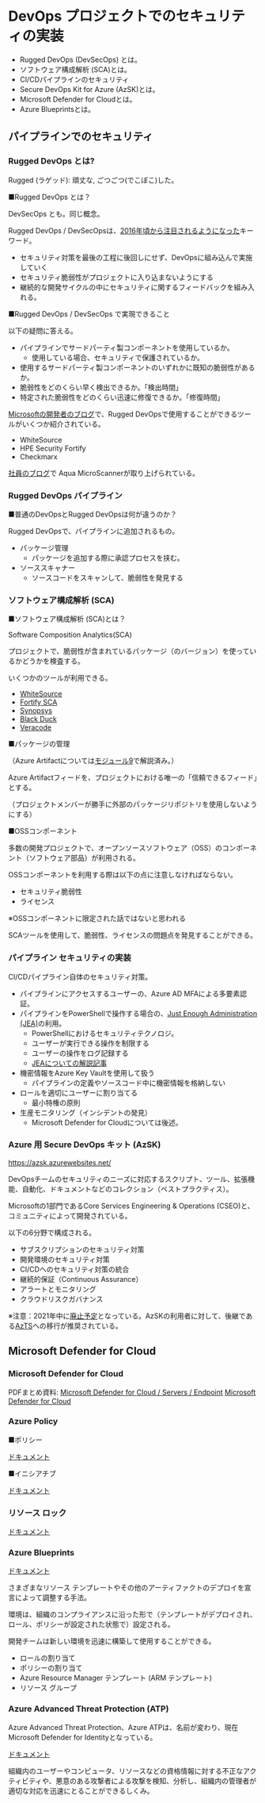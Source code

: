 # DevOps プロジェクトでのセキュリティの実装

- Rugged DevOps (DevSecOps) とは。
- ソフトウェア構成解析 (SCA)とは。
- CI/CDパイプラインのセキュリティ
- Secure DevOps Kit for Azure (AzSK)とは。
- Microsoft Defender for Cloudとは。
- Azure Blueprintsとは。

## パイプラインでのセキュリティ

### Rugged DevOps とは?

Rugged (ラゲッド): 頑丈な, ごつごつ(でこぼこ)した。

■Rugged DevOps とは？

DevSecOps とも。同じ概念。

Rugged DevOps / DevSecOpsは、[2016年頃から注目されるようになった](https://www.atmarkit.co.jp/ait/articles/1603/22/news035.html)キーワード。

- セキュリティ対策を最後の工程に後回しにせず、DevOpsに組み込んで実施していく
- セキュリティ脆弱性がプロジェクトに入り込まないようにする
- 継続的な開発サイクルの中にセキュリティに関するフィードバックを組み入れる。

■Rugged DevOps / DevSecOps で実現できること

以下の疑問に答える。

- パイプラインでサードパーティ製コンポーネントを使用しているか。
  - 使用している場合、セキュリティで保護されているか。
- 使用するサードパーティ製コンポーネントのいずれかに既知の脆弱性があるか。
- 脆弱性をどのくらい早く検出できるか。「検出時間」
- 特定された脆弱性をどのくらい迅速に修復できるか。「修復時間」

[Microsoftの開発者のブログ](https://devblogs.microsoft.com/devops/team-services-october-extensions-roundup-rugged-devops/)で、Rugged DevOpsで使用することができるツールがいくつか紹介されている。

- WhiteSource
- HPE Security Fortify
- Checkmarx

[社員のブログ](https://torumakabe.github.io/post/aqua_acr/)で Aqua MicroScannerが取り上げられている。

### Rugged DevOps パイプライン

■普通のDevOpsとRugged DevOpsは何が違うのか？

Rugged DevOpsで、パイプラインに追加されるもの。

- パッケージ管理
  - パッケージを追加する際に承認プロセスを挟む。
- ソーススキャナー
  - ソースコードをスキャンして、脆弱性を発見する


### ソフトウェア構成解析 (SCA)


■ソフトウェア構成解析 (SCA)とは？

Software Composition Analytics(SCA)

プロジェクトで、脆弱性が含まれているパッケージ（のバージョン）を使っているかどうかを検査する。

いくつかのツールが利用できる。

- [WhiteSource](https://www.ricksoft.jp/whitesource/)
- [Fortify SCA](https://www.veriserve.co.jp/service/detail/fortify-sca.html)
- [Synopsys](https://www.synopsys.com/ja-jp/glossary/what-is-software-composition-analysis.html)
- [Black Duck](https://www.synopsys.com/ja-jp/software-integrity/security-testing/software-composition-analysis.html)
- [Veracode](https://www.techmatrix.co.jp/product/veracode/sca.html)


■パッケージの管理

（Azure Artifactについては[モジュール9](mod09.md)で解説済み。）

Azure Artifactフィードを、プロジェクトにおける唯一の「信頼できるフィード」とする。

（プロジェクトメンバーが勝手に外部のパッケージリポジトリを使用しないようにする）

■OSSコンポーネント

多数の開発プロジェクトで、オープンソースソフトウェア（OSS）のコンポーネント（ソフトウェア部品）が利用される。

OSSコンポーネントを利用する際は以下の点に注意しなければならない。
- セキュリティ脆弱性
- ライセンス

※OSSコンポーネントに限定された話ではないと思われる

SCAツールを使用して、脆弱性、ライセンスの問題点を発見することができる。

<!--
### Azure DevOps パイプラインとの WhiteSource 統合

（ツールをPipelineに統合し、チェックを自動化できる。以下同）

### Micro Focus Fortify と Azure Pipelines の統合

（統合可能）

### Azure DevOps との Checkmarx 統合

（統合可能）

### Azure DevOps との Veracode 統合

（統合可能）

### ソフトウェア構成解析チェックをパイプラインに統合する方法

（ここまでで説明済みの話題なので省略）
-->

### パイプライン セキュリティの実装

CI/CDパイプライン自体のセキュリティ対策。

- パイプラインにアクセスするユーザーの、Azure AD MFAによる多要素認証。
- パイプラインをPowerShellで操作する場合の、[Just Enough Administration (JEA)](https://docs.microsoft.com/ja-jp/powershell/scripting/learn/remoting/jea/overview?view=powershell-7.1)の利用。
  - PowerShellにおけるセキュリティテクノロジ。
  - ユーザーが実行できる操作を制限する
  - ユーザーの操作をログ記録する
  - [JEAについての解説記事](https://www.atmarkit.co.jp/ait/articles/1607/28/news027.html)
- 機密情報をAzure Key Vaultを使用して扱う
  - パイプラインの定義やソースコード中に機密情報を格納しない
- ロールを適切にユーザーに割り当てる
  - 最小特権の原則
- 生産モニタリング（インシデントの発見）
  - Microsoft Defender for Cloudについては後述。

<!--
※以下は（CI/CDパイプラインのセキュリティ実装に含めて説明されているが）パイプラインセキュリティではなく、開発中のアプリケーションに対するセキュリティテストと思われる。

- ダイナミックスキャン
  - 実行中のアプリケーションに、既知の攻撃パターンでアクセスして検証する
  - OWASPについてはモジュール20で解説。
-->

### Azure 用 Secure DevOps キット (AzSK)

https://azsk.azurewebsites.net/

DevOpsチームのセキュリティのニーズに対応するスクリプト、ツール、拡張機能、自動化、ドキュメントなどのコレクション（ベストプラクティス）。

Microsoftの1部門であるCore Services Engineering & Operations (CSEO)と、コミュニティによって開発されている。

以下の6分野で構成される。

- サブスクリプションのセキュリティ対策
- 開発環境のセキュリティ対策
- CI/CDへのセキュリティ対策の統合
- 継続的保証（Continuous Assurance）
- アラートとモニタリング
- クラウドリスクガバナンス

※注意：2021年中に[廃止予定](https://azsk.azurewebsites.net/ReleaseNotes/AzSKSunsetNotice.html)となっている。AzSKの利用者に対して、後継である[AzTS](https://github.com/azsk/AzTS-docs)への移行が推奨されている。

## Microsoft Defender for Cloud

### Microsoft Defender for Cloud

PDFまとめ資料:
[Microsoft Defender for Cloud / Servers / Endpoint](../AZ-500/pdf/mod2/Microsoft%20Defender%20for%20Cloud%20概要.pdf)
[Microsoft Defender for Cloud](../AZ-500/pdf/mod4/Microsoft%20Defender%20for%20Cloud%20まとめ.pdf)

### Azure Policy

■ポリシー

[ドキュメント](https://docs.microsoft.com/ja-jp/azure/governance/policy/overview)

■イニシアチブ

[ドキュメント](https://docs.microsoft.com/ja-jp/azure/governance/policy/concepts/initiative-definition-structure)

### リソース ロック

[ドキュメント](https://docs.microsoft.com/ja-jp/azure/azure-resource-manager/management/lock-resources?tabs=json)

### Azure Blueprints

[ドキュメント](https://docs.microsoft.com/ja-jp/azure/governance/blueprints/overview)

さまざまなリソース テンプレートやその他のアーティファクトのデプロイを宣言によって調整する手法。

環境は、組織のコンプライアンスに沿った形で（テンプレートがデプロイされ、ロール、ポリシーが設定された状態で）設定される。

開発チームは新しい環境を迅速に構築して使用することができる。

- ロールの割り当て
- ポリシーの割り当て
- Azure Resource Manager テンプレート (ARM テンプレート)
- リソース グループ


### Azure Advanced Threat Protection (ATP)

Azure Advanced Threat Protection、Azure ATPは、名前が変わり、現在Microsoft Defender for Identityとなっている。

[ドキュメント](https://docs.microsoft.com/ja-jp/defender-for-identity/what-is)

組織内のユーザーやコンピュータ、リソースなどの資格情報に対する不正なアクティビティや、悪意のある攻撃者による攻撃を検知、分析し、組織内の管理者が適切な対応を迅速にとることができるしくみ。
